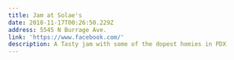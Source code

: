 ```yaml
---
title: Jam at Solae's
date: 2018-11-17T00:26:50.229Z
address: 5545 N Burrage Ave.
link: 'https://www.facebook.com/'
description: A Tasty jam with some of the dopest homies in PDX
---
```



